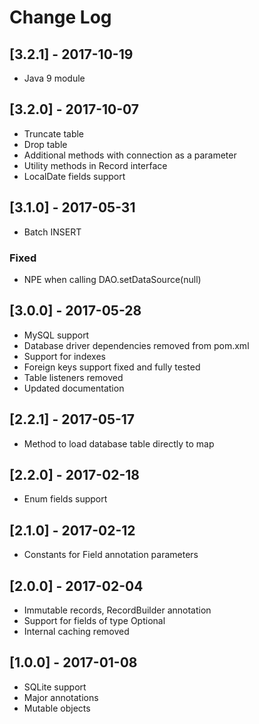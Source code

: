 # Change Log

## [3.2.1] - 2017-10-19

* Java 9 module

## [3.2.0] - 2017-10-07

* Truncate table
* Drop table
* Additional methods with connection as a parameter
* Utility methods in Record interface
* LocalDate fields support

## [3.1.0] - 2017-05-31

* Batch INSERT

### Fixed

* NPE when calling DAO.setDataSource(null)

## [3.0.0] - 2017-05-28

* MySQL support
* Database driver dependencies removed from pom.xml
* Support for indexes
* Foreign keys support fixed and fully tested
* Table listeners removed
* Updated documentation

## [2.2.1] - 2017-05-17

* Method to load database table directly to map

## [2.2.0] - 2017-02-18

* Enum fields support

## [2.1.0] - 2017-02-12

* Constants for Field annotation parameters

## [2.0.0] - 2017-02-04

* Immutable records, RecordBuilder annotation
* Support for fields of type Optional
* Internal caching removed

## [1.0.0] - 2017-01-08

* SQLite support
* Major annotations
* Mutable objects
